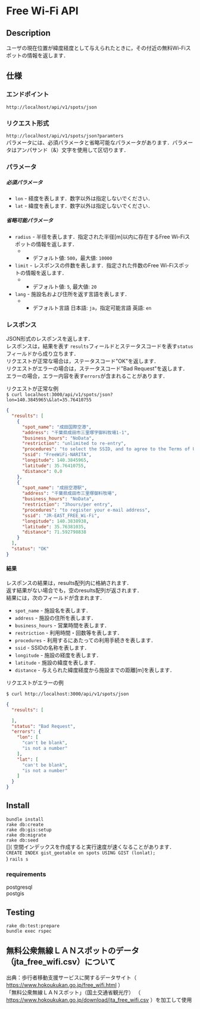 Free Wi-Fi API
====

## Description
ユーザの現在位置が緯度経度として与えられたときに，その付近の無料Wi-Fiスポットの情報を返します．

## 仕様

### エンドポイント
`http://localhost/api/v1/spots/json`

### リクエスト形式
`http://localhost/api/v1/spots/json?paramters`   
パラメータには、必須パラメータと省略可能なパラメータがあります．パラメータはアンパサンド（&）文字を使用して区切ります．

### パラメータ
##### 必須パラメータ
- `lon` - 経度を表します．数字以外は指定しないでください．
- `lat` - 緯度を表します．数字以外は指定しないでください．

##### 省略可能パラメータ
- `radius` - 半径を表します．指定された半径[m]以内に存在するFree Wi-Fiスポットの情報を返します．
    * - デフォルト値: `500`，最大値: `10000`
- `limit` - レスポンスの件数を表します．指定された件数のFree Wi-Fiスポットの情報を返します．
    * - デフォルト値: `5`, 最大値: `20`
- `lang` - 施設名および住所を返す言語を表します．
    * - デフォルト言語 日本語: `ja`，指定可能言語 英語: `en`

### レスポンス
JSON形式のレスポンスを返します．   
レスポンスは，結果を表す `results`フィールドとステータスコードを表す`status`フィールドから成り立ちます．        
リクエストが正常な場合は，ステータスコード"OK"を返します．   
リクエストがエラーの場合は，ステータスコード"Bad Request"を返します．    
エラーの場合，エラー内容を表す`errors`が含まれることがあります．   

リクエストが正常な例    
`$ curl localhost:3000/api/v1/spots/json?lon=140.3845965\&lat=35.76410755`

```json
{
  "results": [
    {
      "spot_name": "成田国際空港",
      "address": "千葉県成田市三里塚字御料牧場1-1",
      "business_hours": "NoData",
      "restriction": "unlimited to re-entry",
      "procedures": "to select the SSID, and to agree to the Terms of Use",
      "ssid": "FreeWiFi-NARITA",
      "longitude": 140.3845965,
      "latitude": 35.76410755,
      "distance": 0.0
    },
    {
      "spot_name": "成田空港駅",
      "address": "千葉県成田市三里塚御料牧場",
      "business_hours": "NoData",
      "restriction": "3hours/per entry",
      "procedures": "to register your e-mail address",
      "ssid": "JR-EAST_FREE_Wi-Fi",
      "longitude": 140.3838938,
      "latitude": 35.76381035,
      "distance": 71.592798838
    }
  ],
  "status": "OK"
}
```
#### 結果
レスポンスの結果は，results配列内に格納されます．   
返す結果がない場合でも，空のresults配列が返されます．   
結果には，次のフィールドが含まれます．
- `spot_name` - 施設名を表します．
- `address` - 施設の住所を表します．
- `business_hours` - 営業時間を表します．
- `restriction` - 利用時間・回数等を表します．
- `procedures` - 利用するにあたっての利用手続きを表します．
- `ssid` - SSIDの名称を表します．
- `longitude` - 施設の経度を表します．
- `latitude` - 施設の緯度を表します．
- `distance` - 与えられた緯度経度から施設までの距離[m]を表します．

リクエストがエラーの例

`$ curl http://localhost:3000/api/v1/spots/json`

```json
{
  "results": [

  ],
  "status": "Bad Request",
  "errors": {
    "lon": [
      "can't be blank",
      "is not a number"
    ],
    "lat": [
      "can't be blank",
      "is not a number"
    ]
  }
}
```
## Install
`bundle install`   
`rake db:create`   
`rake db:gis:setup`   
`rake db:migrate`   
`rake db:seed`   
[](
空間インデックスを作成すると実行速度が速くなることがあります．   \
`CREATE INDEX gist_geotable on spots USING GIST (lonlat);`\
)
`rails s`   

### requirements
postgresql   
postgis 

## Testing
`rake db:test:prepare`    
`bundle exec rspec`

## 無料公衆無線ＬＡＮスポットのデータ（jta_free_wifi.csv）について
出典：歩行者移動支援サービスに関するデータサイト（ https://www.hokoukukan.go.jp/free_wifi.html ）    
「無料公衆無線ＬＡＮスポット」（国土交通省観光庁） （ https://www.hokoukukan.go.jp/download/jta_free_wifi.csv ）を加工して使用
